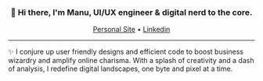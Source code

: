 <h3 align="center">👋  Hi there, I'm Manu, UI/UX engineer & digital nerd to the core.</h3>
<p align="center">
  <a href="https://mab-projects-com">Personal Site</a> •
  <a href="https://www.linkedin.com/in/manuela-abdalla-8870881bb/">Linkedin</a>
</p>

---
✨ I conjure up user friendly designs and efficient code to boost business wizardry and amplify online charisma. With a splash of creativity and a dash of analysis, I redefine digital landscapes, one byte and pixel at a time.
